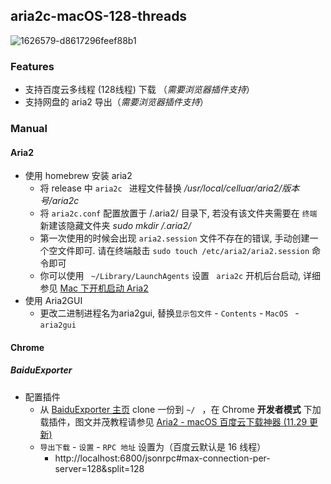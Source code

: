 ## aria2c-macOS-128-threads
![1626579-d8617296feef88b1](https://ws3.sinaimg.cn/large/006tNc79gy1fp58oqa50nj31kw0m3gos.jpg)

### Features

- 支持百度云多线程 (128线程) 下载 （_需要浏览器插件支持_）
- 支持网盘的 aria2 导出（_需要浏览器插件支持_）

### Manual

#### Aria2

- 使用 homebrew 安装 aria2 
  - 将 release 中 `aria2c ` 进程文件替换 _/usr/local/celluar/aria2/版本号/aria2c_  
  - 将 `aria2c.conf` 配置放置于 /.aria2/ 目录下, 若没有该文件夹需要在 `终端` 新建该隐藏文件夹  _sudo mkdir /.aria2/_ 
  - 第一次使用的时候会出现 `aria2.session` 文件不存在的错误, 手动创建一个空文件即可.  请在终端敲击 `sudo touch /etc/aria2/aria2.session` 命令即可
  - 你可以使用 ` ~/Library/LaunchAgents` 设置 ` aria2c` 开机后台启动, 详细参见 [Mac 下开机启动 Aria2](http://blog.zhaochunqi.com/2015/12/13/aria2-auto-start/)
- 使用 Aria2GUI 
  - 更改二进制进程名为aria2gui, 替换`显示包文件` - `Contents` - `MacOS ` - `aria2gui` 


#### Chrome

##### BaiduExporter

- 配置插件
  - 从 [BaiduExporter 主页](https://github.com/acgotaku/BaiduExporter) clone 一份到 `~/ ` ，在 Chrome **开发者模式** 下加载插件，图文并茂教程请参见 [Aria2 - macOS 百度云下载神器 (11.29 更新)](https://www.jianshu.com/p/6df3663fb472)
  - `导出下载` - `设置` - `RPC 地址` 设置为（百度云默认是 16 线程）
    - http://localhost:6800/jsonrpc#max-connection-per-server=128&split=128

